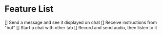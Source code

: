 # Feature List

[] Send a message and see it displayed on chat
[] Receive instructions from "bot"
[] Start a chat with other tab
[] Record and send audio, then listen to it
